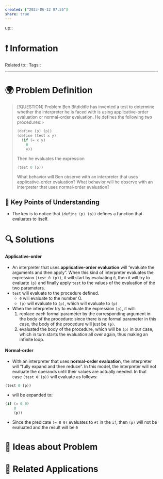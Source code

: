 ```yaml
---
created: ["2023-06-12 07:55"]
share: true
---
```


up::

# ❗ Information
Related to:: 
Tags:: 

___
# 🌍 Problem Definition

> [!QUESTION] Problem
> Ben Bitdiddle has invented a test to determine whether the interpreter he is faced with is using applicative-order evaluation or normal-order evaluation. He defines the following two procedures:> 
> ```Scheme
> (define (p) (p))
> (define (test x y)
>   (if (= x y)
> 	  0
> 	  y))
> ```
> Then he evaluates the expression
> ```Scheme
> (test 0 (p))
> ```
> What behavior will Ben observe with an interpreter that uses applicative-order evaluation? 
> What behavior will he observe with an interpreter that uses normal-order evaluation?
> 

## 🔑 **Key Points of Understanding**
- The key is to notice that `(define (p) (p))` defines a function that evaluates to itself.
# 🔍 Solutions
#### Applicative-order
- An interpreter that uses **applicative-order evaluation** will “evaluate the arguments and then apply”. When this kind of interpreter evaluates the expression `(test 0 (p))`, it will start by evaluating `0`, then it will try to evaluate `(p)` and finally apply `test` to the values of the evaluation of the two parameters.
- `test` will evaluate to the procedure defined.
	- `0` will evaluate to the number O.
	- `(p)` will evaluate to `(p)`, which will evaluate to `(p)`
- When the interpreter try to evaluate the expression `(p)`, it will:
	1. replace each formal parameter by the corresponding argument in the body of the procedure: since there is no formal parameter in this case, the body of the procedure will just be `(p)`.
	2. evaluated the body of the procedure, which will be `(p)` in our case, which in turn starts the evaluation all over again, thus making an infinite loop.
#### Normal-order
- With an interpreter that uses **normal-order evaluation**, the interpreter will “fully expand and then reduce”. In this model, the interpreter will not evaluate the operands until their values are actually needed. In that case `(test 0 (p))` will evaluate as follows:

 ```Scheme
(test 0 (p))
```

- will be expanded to:

```Scheme
(if (= 0 0)
    0
    (p))
```

- Since the predicate `(= 0 0)` evaluates to `#t` in the `if`, then `(p)` will not be evaluated and the result will be `0`

# 🧠 Ideas about Problem

# 🔗 Related Applications

